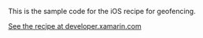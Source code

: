 This is the sample code for the iOS recipe for geofencing.

[See the recipe at developer.xamarin.com](http://developer.xamarin.com/recipes/ios/multitasking/geofencing/)
